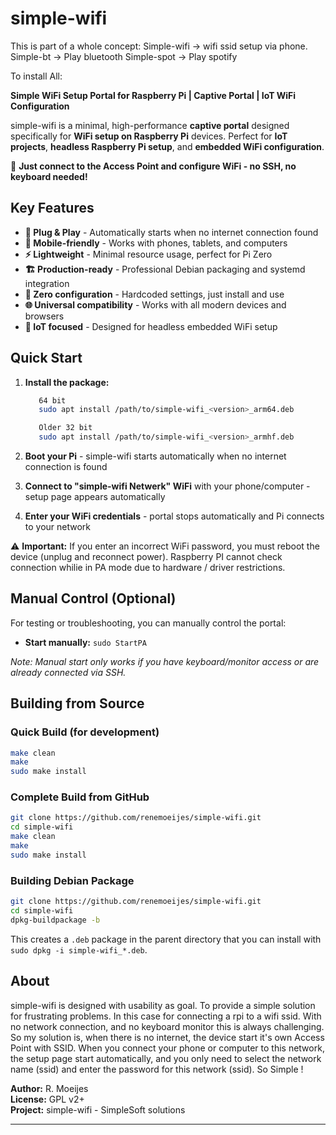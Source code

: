 # simple-wifi

This is part of a whole concept: 
Simple-wifi -> wifi ssid setup via phone.
Simple-bt   -> Play bluetooth
Simple-spot -> Play spotify

To install All:


**Simple WiFi Setup Portal for Raspberry Pi | Captive Portal | IoT WiFi Configuration**

simple-wifi is a minimal, high-performance **captive portal** designed specifically for **WiFi setup on Raspberry Pi** devices. 
Perfect for **IoT projects**, **headless Raspberry Pi setup**, and **embedded WiFi configuration**.

🚀 **Just connect to the Access Point and configure WiFi - no SSH, no keyboard needed!**

## Key Features

- **🔌 Plug & Play** - Automatically starts when no internet connection found
- **📱 Mobile-friendly** - Works with phones, tablets, and computers  
- **⚡ Lightweight** - Minimal resource usage, perfect for Pi Zero
- **🏗️ Production-ready** - Professional Debian packaging and systemd integration
- **🔧 Zero configuration** - Hardcoded settings, just install and use
- **🌐 Universal compatibility** - Works with all modern devices and browsers
- **🎯 IoT focused** - Designed for headless embedded WiFi setup

## Quick Start

1. **Install the package:**
   ```bash
      64 bit 
      sudo apt install /path/to/simple-wifi_<version>_arm64.deb

      Older 32 bit
      sudo apt install /path/to/simple-wifi_<version>_armhf.deb
   ```

2. **Boot your Pi** - simple-wifi starts automatically when no internet connection is found

3. **Connect to "simple-wifi Netwerk" WiFi** with your phone/computer - setup page appears automatically

4. **Enter your WiFi credentials** - portal stops automatically and Pi connects to your network

⚠️ **Important:** If you enter an incorrect WiFi password, you must reboot the device (unplug and reconnect power). Raspberry PI cannot check connection whilie in PA mode due to hardware / driver restrictions.

## Manual Control (Optional)

For testing or troubleshooting, you can manually control the portal:

- **Start manually:** `sudo StartPA`

*Note: Manual start only works if you have keyboard/monitor access or are already connected via SSH.*

## Building from Source

### Quick Build (for development)
```bash
make clean
make
sudo make install
```

### Complete Build from GitHub
```bash
git clone https://github.com/renemoeijes/simple-wifi.git
cd simple-wifi
make clean
make
sudo make install
```

### Building Debian Package
```bash
git clone https://github.com/renemoeijes/simple-wifi.git
cd simple-wifi
dpkg-buildpackage -b
```
This creates a `.deb` package in the parent directory that you can install with `sudo dpkg -i simple-wifi_*.deb`.

## About

simple-wifi is designed with usability as goal. To provide a simple solution for frustrating problems.
In this case for connecting a rpi to a wifi ssid. With no network connection, and no keyboard monitor this is always challenging.
So my solution is, when there is no internet, the device start it's own Access Point with SSID. When you connect your phone or computer to this network, the setup page start automatically, and you only need to select the network name (ssid) and enter the password for this network (ssid). 
So Simple !

**Author:** R. Moeijes  
**License:** GPL v2+  
**Project:** simple-wifi - SimpleSoft solutions

---
